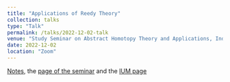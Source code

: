 ```yaml
---
title: "Applications of Reedy Theory"
collection: talks
type: "Talk"
permalink: /talks/2022-12-02-talk
venue: "Study Seminar on Abstract Homotopy Theory and Applications, Independent University of Moscow"
date: 2022-12-02
location: "Zoom"
---
```


[Notes](https://magisterlud.github.io/files/the_seminar/reedy_cats.pdf), the [page of the seminar](https://sites.google.com/view/homotopy-basics-seminar) and the [IUM page](https://ium.mccme.ru/f22/f22-kaledin.html)
